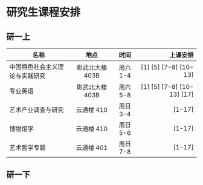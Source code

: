 # 研究生课程安排

## 研一上

| 名称 | 地点 | 时间 | 上课安排 |
| --- | :----: | :----: | ---: |
| 中国特色社会主义理论与实践研究 | 彰武北大楼 403B | 周六 1-4 | [1] [5] [7-8] [10-13] |
| 专业英语 | 彰武北大楼 403B | 周六 5-8 | [1] [5] [7-8] [10-13] [17] |
| 艺术产业调查与研究 | 云通楼 410 | 周日 3-4 | [1-17] |
| 博物馆学 | 云通楼 410 | 周日 5-6 | [1-17] |
| 艺术哲学专题 | 云通楼 401 | 周日 7-8 | [1-17] |

## 研一下